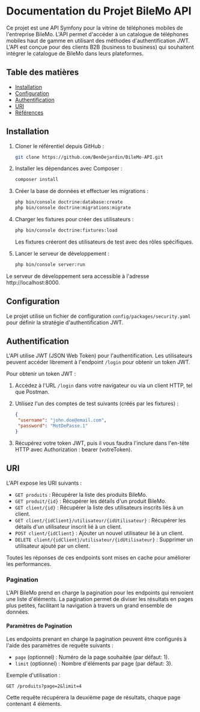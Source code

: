 # Documentation du Projet BileMo API

Ce projet est une API Symfony pour la vitrine de téléphones mobiles de l'entreprise BileMo. L'API permet d'accéder à un catalogue de téléphones mobiles haut de gamme en utilisant des méthodes d'authentification JWT. L'API est conçue pour des clients B2B (business to business) qui souhaitent intégrer le catalogue de BileMo dans leurs plateformes.

## Table des matières

- [Installation](#installation)
- [Configuration](#configuration)
- [Authentification](#authentification)
- [URI](#URI)
- [Références](#références)

## Installation

1. Cloner le référentiel depuis GitHub :

   ```bash
   git clone https://github.com/BenDejardin/BileMo-API.git
   ```

2. Installer les dépendances avec Composer :

   ```bash
   composer install
   ```

3. Créer la base de données et effectuer les migrations :

   ```bash
   php bin/console doctrine:database:create
   php bin/console doctrine:migrations:migrate
   ```

4. Charger les fixtures pour créer des utilisateurs :

   ```bash
   php bin/console doctrine:fixtures:load
   ```

   Les fixtures créeront des utilisateurs de test avec des rôles spécifiques.

5. Lancer le serveur de développement :

   ```bash
   php bin/console server:run
   ```

Le serveur de développement sera accessible à l'adresse http://localhost:8000.

## Configuration

Le projet utilise un fichier de configuration `config/packages/security.yaml` pour définir la stratégie d'authentification JWT.

## Authentification

L'API utilise JWT (JSON Web Token) pour l'authentification. Les utilisateurs peuvent accéder librement à l'endpoint `/login` pour obtenir un token JWT.

Pour obtenir un token JWT :

1. Accédez à l'URL `/login` dans votre navigateur ou via un client HTTP, tel que Postman.

2. Utilisez l'un des comptes de test suivants (créés par les fixtures) :
   ```json
   {
    "username": "john.doe@email.com",
    "password": "MotDePasse.1"
   }
   ```

3. Récupérez votre token JWT, puis il vous faudra l'inclure dans l'en-tête HTTP avec Authorization : bearer (votreToken).

## URI

L'API expose les URI suivants :

- `GET produits` : Récupérer la liste des produits BileMo.
- `GET produit/{id}` : Récupérer les détails d'un produit BileMo.
- `GET client/{id}` : Récupérer la liste des utilisateurs inscrits liés à un client.
- `GET client/{idClient}/utilisateur/{idUtilisateur}` : Récupérer les détails d'un utilisateur inscrit lié à un client.
- `POST client/{idClient}` : Ajouter un nouvel utilisateur lié à un client.
- `DELETE client/{idClient}/utilisateur/{idUtilisateur}` : Supprimer un utilisateur ajouté par un client.

Toutes les réponses de ces endpoints sont mises en cache pour améliorer les performances.

### Pagination

L'API BileMo prend en charge la pagination pour les endpoints qui renvoient une liste d'éléments. La pagination permet de diviser les résultats en pages plus petites, facilitant la navigation à travers un grand ensemble de données.

#### Paramètres de Pagination

Les endpoints prenant en charge la pagination peuvent être configurés à l'aide des paramètres de requête suivants :

- `page` (optionnel) : Numéro de la page souhaitée (par défaut: 1).
- `limit` (optionnel) : Nombre d'éléments par page (par défaut: 3).

Exemple d'utilisation :

```plaintext
GET /produits?page=2&limit=4
```

Cette requête récupérera la deuxième page de résultats, chaque page contenant 4 éléments.
